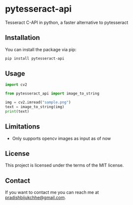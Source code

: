 # pytesseract-api

Tesseract C-API in python, a faster alternative to pytesseract

## Installation

You can install the package via pip:

```bash
pip install pytesseract-api
```

## Usage

```python
import cv2

from pytesseract_api import image_to_string

img = cv2.imread("sample.png")
text = image_to_string(img)
print(text)
```

## Limitations

- Only supports opencv images as input as of now

## License

This project is licensed under the terms of the MIT license.

## Contact

If you want to contact me you can reach me at pradishbijukchhe@gmail.com.

